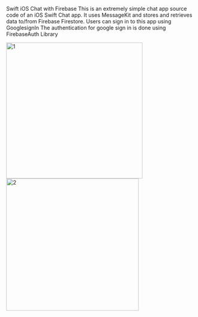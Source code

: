 Swift iOS Chat with Firebase 
This is an extremely simple chat app source code of an iOS Swift Chat app. It uses MessageKit and  stores and retrieves data to/from Firebase Firestore. Users can sign in to this app using GooglesignIn
The authentication for google sign in is done using FirebaseAuth Library

<img width="363" alt="1" src="https://user-images.githubusercontent.com/30163040/126050557-3803c9b1-01be-409b-96cb-25d91b7c3c8c.png"> <img width="353" alt="2" src="https://user-images.githubusercontent.com/30163040/126050558-2315271b-a1de-4b97-a7e5-b54ade02806b.png">   
